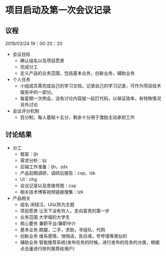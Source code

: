 # 项目启动及第一次会议记录

## 议程
2019/03/24 19：00-20：20
- 会议目标
	- 确认组名以及项目愿景	
	- 完成分工
	- 定义产品的业务范围，包括基本业务，创新业务，辅助业务
- 个人任务
	- 小组成员需完成自己的学习文档，记录自己的学习记录，可作为项目技术报告中的一部分。
	- 每星期一次例会，没有讨论内容就一起打代码，以保证效率，有特殊情况另外讨论
- 会议评分机制
	- 百分制，每人基础十五分，剩余十分用于激励主动承担工作  

## 讨论结果
- 分工
	- 框架：ljh
	- 需求分析：ljz
	- 后端工作准备：ljh，zdx
	- 产品前期调研，调研后报告：cxp，lzk
	- UI：chg
	- 会议记录以及思维导图：cxp
	- 相关技术博客视频链接搜集：lzk
- 产品相关
	- 组名
		闲钱汪，UI以狗为主题
	- 项目愿景
		让天下没有穷人，走向富贵的第一步
	- 业务范围
		大学城的大学生
	- 核心要务
		兼职平台/兼职中介
	- 基本业务
		跑腿，二手，求助，寻组队，代购
	- 创新业务
		维系感情，悄悄话，告白墙，夸夸墙等类似的
	- 辅助业务
		智能推荐系统(发布任务的时候，进行发布的任务的分类，根据点击量进行排列推荐给用户)

